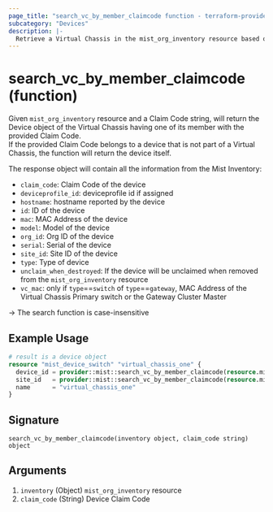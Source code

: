 ```yaml
---
page_title: "search_vc_by_member_claimcode function - terraform-provider-mist"
subcategory: "Devices"
description: |-
  Retrieve a Virtual Chassis in the mist_org_inventory resource based on one of its member Claim Code
---
```


# search_vc_by_member_claimcode (function)

Given `mist_org_inventory` resource and a Claim Code string, will return the Device object of the Virtual Chassis having one of its member with the provided Claim Code.  
If the provided Claim Code belongs to a device that is not part of a Virtual Chassis, the function will return the device itself.

The response object will contain all the information from the Mist Inventory:
* `claim_code`: Claim Code of the device 
* `deviceprofile_id`: deviceprofile id if assigned
* `hostname`: hostname reported by the device
* `id`: ID of the device
* `mac`: MAC Address of the device
* `model`: Model of the device
* `org_id`: Org ID of the device
* `serial`: Serial of the device
* `site_id`: Site ID of the device
* `type`: Type of device
* `unclaim_when_destroyed`: If the device will be unclaimed when removed from the `mist_org_inventory` resource
* `vc_mac`: only if `type`==`switch` of `type`==`gateway`, MAC Address of the Virtual Chassis Primary switch or the Gateway Cluster Master

-> The search function is case-insensitive

## Example Usage

```terraform
# result is a device object
resource "mist_device_switch" "virtual_chassis_one" {
  device_id = provider::mist::search_vc_by_member_claimcode(resource.mist_org_inventory.inventory, "CPKL2EXXXXXXXXX").id
  site_id   = provider::mist::search_vc_by_member_claimcode(resource.mist_org_inventory.inventory, "CPKL2EXXXXXXXXX").site_id
  name      = "virtual_chassis_one"
}
```

## Signature

<!-- signature generated by tfplugindocs -->
```text
search_vc_by_member_claimcode(inventory object, claim_code string) object
```

## Arguments

<!-- arguments generated by tfplugindocs -->
1. `inventory` (Object) `mist_org_inventory` resource
1. `claim_code` (String) Device Claim Code

